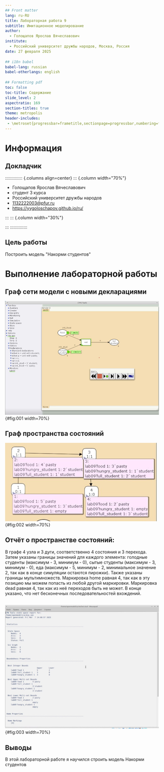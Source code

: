 ```yaml
---
## Front matter
lang: ru-RU
title: Лабораторная работа 9
subtitle: Имитационное моделирование
author:
  - Голощапов Ярослав Вячеславович
institute:
  - Российский университет дружбы народов, Москва, Россия
date: 27 февраля 2025

## i18n babel
babel-lang: russian
babel-otherlangs: english

## Formatting pdf
toc: false
toc-title: Содержание
slide_level: 2
aspectratio: 169
section-titles: true
theme: metropolis
header-includes:
 - \metroset{progressbar=frametitle,sectionpage=progressbar,numbering=fraction}
---
```


# Информация

## Докладчик

:::::::::::::: {.columns align=center}
::: {.column width="70%"}

  * Голощапов Ярослав Вячеславович
  * студент 3 курса
  * Российский университет дружбы народов
  * [1132222003@pfur.ru](mailto:1132222003@pfur.ru)
  * <https://yvgoloschapov.github.io/ru/>

:::
::: {.column width="30%"}


:::
::::::::::::::

## Цель работы

Построить модель "Накорми студентов"

# Выполнение лабораторной работы

## Граф сети модели с новыми декларациями 

![граф](image/01.jpg){#fig:001 width=70%}

## Граф пространства состояний 

![Пространства состояний](image/02.jpg){#fig:002 width=70%}

## Отчёт о пространстве состояний: 
В графе 4 узла и 3 дуги, соответственно 4 состояния и 3 перехода.
Затем указаны границы значений для каждого элемента: голодные студенты (максимум - 3, минимум - 0), сытые студенты (максимум - 3, минимум - 0), еда (максимум - 5, минимум - 2, минимальное значение 2, так как в конце симуляции остаются пирожки).
Также указаны границы мультимножеств.
Маркировка home равная 4, так как в эту позицию мы можем попасть из любой другой маркировки.
Маркировка dead равная 4, так как из неё переходов быть не может.
В конце указано, что нет бесконечных последовательностей вхождений.

##

![Отчет](image/03.jpg){#fig:003 width=70%}

## Выводы

В этой лабораторной работе я научился строить модель Накорми студентов

